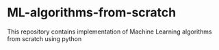 # ML-algorithms-from-scratch
This repository contains implementation of Machine Learning algorithms from scratch using python
